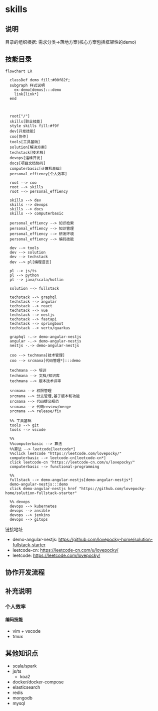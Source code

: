 # skills

## 说明

目录的组织根据: 需求分类->落地方案(核心方案包括框架性的demo)

## 技能目录

```mermaid
flowchart LR

  classDef demo fill:#00f82f;
  subgraph 样式说明 
    ex-demo[demos]:::demo
    link[link*]
  end
  

 
  root["/"]
  skills[职业技能]
  style skills fill:#f9f
  dev[开发技能]
  coo[协作]
  tools[工具基础]
  solution[解决方案]
  techstack[技术栈]
  devops[运维开发]
  docs[项目文档协同]
  computerbasic[计算机基础]
  personal_effiency[个人效率]

  root --> coo
  root --> skills
  root --> personal_effiency

  skills --> dev
  skills --> devops
  skills --> docs
  skills --> computerbasic

  personal_effiency --> 知识检索
  personal_effiency --> 知识管理
  personal_effiency --> 研发环境
  personal_effiency --> 编码技能

  dev --> tools
  dev --> solution
  dev --> techstack
  dev --> pl[编程语言]

  pl --> js/ts
  pl --> python
  pl --> java/scala/kotlin

  solution --> fullstack

  techstack --> graphql
  techstack --> angular
  techstack --> react
  techstack --> vue
  techstack --> nestjs
  techstack --> fastapi
  techstack --> springboot
  techstack --> vertx/quarkus

  graphql -.-> demo-angular-nestjs
  angular -.-> demo-angular-nestjs
  nestjs -.-> demo-angular-nestjs

  coo --> techmana[技术管理]
  coo --> srcmana[代码管理*]:::demo

  techmana --> 培训
  techmana --> 文档/知识库
  techmana --> 版本技术评审

  srcmana --> 权限管理
  srcmana --> 分支管理,基于版本和功能
  srcmana --> 代码提交规范
  srcmana --> 代码review/merge
  srcmana --> release/fix

  %% 工具基础
  tools --> git
  tools --> vscode

  %%
  %%computerbasic --> 算法
  %%算法 --> leetcode[leetcode*]
  %%click leetcode "https://leetcode.com/lovepocky/"
  computerbasic --> leetcode-cn[leetcode-cn*]
  click leetcode-cn "https://leetcode-cn.com/u/lovepocky/"
  computerbasic --> functional-programming

  %% 
  fullstack --> demo-angular-nestjs[demo-angular-nestjs*]
  demo-angular-nestjs:::demo
  click demo-angular-nestjs href "https://github.com/lovepocky-home/solution-fullstack-starter"

  %% devops
  devops --> kubernetes
  devops --> ansible
  devops --> jenkins
  devops --> gitops

```

链接地址

- demo-angular-nestjs: <https://github.com/lovepocky-home/solution-fullstack-starter>
- leetcode-cn: <https://leetcode-cn.com/u/lovepocky/>
- leetcode: <https://leetcode.com/lovepocky/>

## 协作开发流程

## 补充说明

### 个人效率

#### 编码技能

- vim + vscode
- tmux

## 其他知识点

- scala/spark
- js/ts
  - koa2
- docker/docker-compose
- elasticsearch
- redis
- mongodb
- mysql
